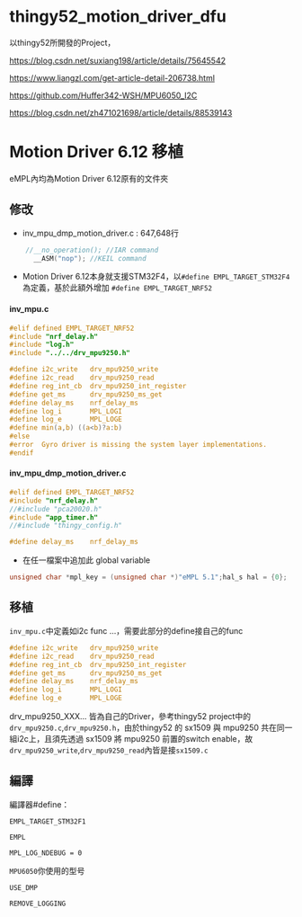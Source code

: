 # thingy52_motion_driver_dfu

以thingy52所開發的Project，

https://blog.csdn.net/suxiang198/article/details/75645542

https://www.liangzl.com/get-article-detail-206738.html

https://github.com/Huffer342-WSH/MPU6050_I2C

https://blog.csdn.net/zh471021698/article/details/88539143

# Motion Driver 6.12 移植

eMPL內均為Motion Driver 6.12原有的文件夾

## 修改

- inv_mpu_dmp_motion_driver.c : 647,648行
```c
    //__no_operation(); //IAR command
	  __ASM("nop"); //KEIL command
```
    
- Motion Driver 6.12本身就支援STM32F4，以`#define EMPL_TARGET_STM32F4`為定義，基於此額外增加 `#define EMPL_TARGET_NRF52`

#### inv_mpu.c
```c
#elif defined EMPL_TARGET_NRF52
#include "nrf_delay.h"
#include "log.h"
#include "../../drv_mpu9250.h"

#define i2c_write   drv_mpu9250_write
#define i2c_read    drv_mpu9250_read
#define reg_int_cb  drv_mpu9250_int_register
#define get_ms      drv_mpu9250_ms_get
#define delay_ms    nrf_delay_ms
#define log_i       MPL_LOGI
#define log_e       MPL_LOGE
#define min(a,b) ((a<b)?a:b)   
#else
#error  Gyro driver is missing the system layer implementations.
#endif
```

#### inv_mpu_dmp_motion_driver.c
```c
#elif defined EMPL_TARGET_NRF52
#include "nrf_delay.h"
//#include "pca20020.h"
#include "app_timer.h"
//#include "thingy_config.h"

#define delay_ms    nrf_delay_ms
```
- 在任一檔案中追加此 global variable

```c
unsigned char *mpl_key = (unsigned char *)"eMPL 5.1";hal_s hal = {0};
```

## 移植

`inv_mpu.c`中定義如i2c func ...，需要此部分的define接自己的func

  ```c
#define i2c_write   drv_mpu9250_write
#define i2c_read    drv_mpu9250_read
#define reg_int_cb  drv_mpu9250_int_register
#define get_ms      drv_mpu9250_ms_get
#define delay_ms    nrf_delay_ms
#define log_i       MPL_LOGI
#define log_e       MPL_LOGE
  ```
 
drv_mpu9250_XXX... 皆為自己的Driver，參考thingy52 project中的`drv_mpu9250.c`,`drv_mpu9250.h`，由於thingy52 的 sx1509 與 mpu9250 共在同一組i2c上，且須先透過 sx1509 將 mpu9250 前置的switch enable，故`drv_mpu9250_write`,`drv_mpu9250_read`內皆是接`sx1509.c`
 
 ## 編譯

編譯器#define：

`EMPL_TARGET_STM32F1`

`EMPL`

`MPL_LOG_NDEBUG = 0`

`MPU6050`你使用的型号

`USE_DMP`

`REMOVE_LOGGING`

